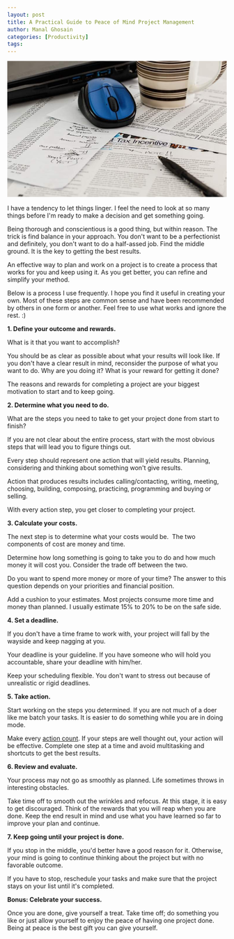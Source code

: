 ```yaml
---
layout: post
title: A Practical Guide to Peace of Mind Project Management
author: Manal Ghosain
categories: [Productivity]
tags:
---
```


![Project](/images/complete.jpg)

I have a tendency to let things linger. I feel the need to look at so many things before I'm ready to make a decision and get something going. 

Being thorough and conscientious is a good thing, but within reason. The trick is find balance in your approach. You don't want to be a perfectionist and definitely, you don't want to do a half-assed job. Find the middle ground. It is the key to getting the best results. 

An effective way to plan and work on a project is to create a process that works for you and keep using it. As you get better, you can refine and simplify your method. 

Below is a process I use frequently. I hope you find it useful in creating your own. Most of these steps are common sense and have been recommended by others in one form or another. Feel free to use what works and ignore the rest. :) 

**1. Define your outcome and rewards.** 

What is it that you want to accomplish? 

You should be as clear as possible about what your results will look like. 
If you don't have a clear result in mind, reconsider the purpose of what you want to do. Why are you doing it? What is your reward for getting it done? 

The reasons and rewards for completing a project are your biggest motivation to start and to keep going. 

**2. Determine what you need to do.** 

What are the steps you need to take to get your project done from start to finish? 

If you are not clear about the entire process, start with the most obvious steps that will lead you to figure things out. 

Every step should represent one action that will yield results. Planning, considering and thinking about something won't give results. 

Action that produces results includes calling/contacting, writing, meeting, choosing, building, composing, practicing, programming and buying or selling. 

With every action step, you get closer to completing your project. 

**3. Calculate your costs.** 

The next step is to determine what your costs would be.  The two components of cost are money and time. 

Determine how long something is going to take you to do and how much money it will cost you. Consider the trade off between the two. 

Do you want to spend more money or more of your time? The answer to this question depends on your priorities and financial position. 

Add a cushion to your estimates. Most projects consume more time and money than planned. I usually estimate 15% to 20% to be on the safe side. 

**4. Set a deadline.** 

If you don't have a time frame to work with, your project will fall by the wayside and keep nagging at you. 

Your deadline is your guideline. If you have someone who will hold you accountable, share your deadline with him/her. 

Keep your scheduling flexible. You don't want to stress out because of unrealistic or rigid deadlines. 

**5. Take action.** 

Start working on the steps you determined. If you are not much of a doer like me batch your tasks. It is easier to do something while you are in doing mode. 

Make every [action count](/two-simple-ways-to-make-every-action-count/). If your steps are well thought out, your action will be effective. Complete one step at a time and avoid multitasking and shortcuts to get the best results. 

**6. Review and evaluate.** 

Your process may not go as smoothly as planned. Life sometimes throws in interesting obstacles. 

Take time off to smooth out the wrinkles and refocus. At this stage, it is easy to get discouraged. Think of the rewards that you will reap when you are done. Keep the end result in mind and use what you have learned so far to improve your plan and continue. 

**7. Keep going until your project is done.** 

If you stop in the middle, you'd better have a good reason for it. Otherwise, your mind is going to continue thinking about the project but with no favorable outcome. 

If you have to stop, reschedule your tasks and make sure that the project stays on your list until it's completed. 

**Bonus: Celebrate your success.** 

Once you are done, give yourself a treat. Take time off; do something you like or just allow yourself to enjoy the peace of having one project done. Being at peace is the best gift you can give yourself.